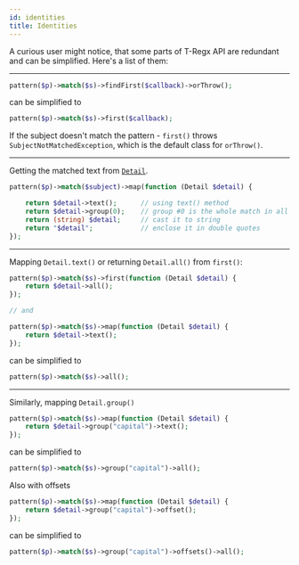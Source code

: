 ```yaml
---
id: identities
title: Identities
---
```


A curious user might notice, that some parts of T-Regx API are redundant and can be simplified. Here's a list of them:

---

```php
pattern($p)->match($s)->findFirst($callback)->orThrow();
```

can be simplified to

```php
pattern($p)->match($s)->first($callback);
```

If the subject doesn't match the pattern - `first()` throws `SubjectNotMatchedException`, which is the default class
for `orThrow()`.

---

Getting the matched text from [`Detail`](match-details.md).

```php
pattern($p)->match($subject)->map(function (Detail $detail) {

    return $detail->text();      // using text() method
    return $detail->group(0);    // group #0 is the whole match in all regexp engines
    return (string) $detail;     // cast it to string
    return "$detail";            // enclose it in double quotes
});
```

---

Mapping `Detail.text()` or returning `Detail.all()` from `first()`:

```php
pattern($p)->match($s)->first(function (Detail $detail) {
    return $detail->all();
});

// and

pattern($p)->match($s)->map(function (Detail $detail) {
    return $detail->text();
});
```

can be simplified to

```php
pattern($p)->match($s)->all();
```

---

Similarly, mapping `Detail.group()`

```php
pattern($p)->match($s)->map(function (Detail $detail) {
    return $detail->group("capital")->text();
});
```

can be simplified to

```php
pattern($p)->match($s)->group("capital")->all();
```

Also with offsets

```php
pattern($p)->match($s)->map(function (Detail $detail) {
    return $detail->group("capital")->offset();
});
```

can be simplified to

```php
pattern($p)->match($s)->group("capital")->offsets()->all();
```
